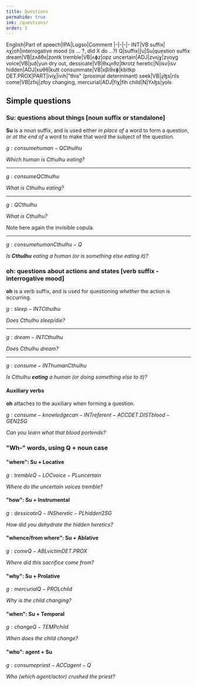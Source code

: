 ```yaml
---
title: Questions
permahide: true
ink: /questions/
order: 3
---
```


English|Part of speech|IPA|Lugso|Comment
|-|-|-|-
INT|VB suffix|ʌχ|oh|interrogative mood (is ... ?, did X do ...?)
Q|suffix|ʃu|Su|question suffix
dream|VB|zʌðθx|zontk
tremble|VB|ʌɸz|opz
uncertain|ADJ|zvʌjɣ|zvoyg
voice|VB|juð|yun
dry out, dessicate|VB|θxɻʌθz|tkrotz
heretic|N|isv|isv
hidden|ADJ|xuθθ|kutt
consummate|VB|xβiθxɸ|kbitkp
DET.PROX|PART|iviχ|ivih|"this" (proximal determinant)
seek|VB|ɻiɮs|rils
come|VB|zfʌj|zfoy
changing, mercurial|ADJ|fiχ|fih
child|N|Yʌɮs|yols

## Simple questions

### Su: questions about things [noun suffix or standalone]

**Su** is a noun suffix, and is used either _in place of_ a word to form a question, or _at the end of_ a word to make that word the subject of the question.

${g: consume human-Q Cthulhu}$

_Which human is Cthulhu eating?_

---

${g: consume Q Cthulhu}$

_What is Cthulhu eating?_

---

${g: Q Cthulhu}$

_What is Cthulhu?_

Note here again the invisible copula.

---

${g: consume human Cthulhu-Q}$

_Is **Cthulhu** eating a human (or is something else eating it)?_

### oh: questions about actions and states [verb suffix - interrogative mood]

**oh** is a verb suffix, and is used for questioning _whether_ the action is occurring.

${g: sleep-INT Cthulhu}$

_Does Cthulhu sleep/die?_

---

${g: dream-INT Cthulhu}$

_Does Cthulhu dream?_

---

${g: consume-INT human Cthulhu}$

_Is Cthulhu **eating** a human (or doing something else to it)?_

#### Auxiliary verbs

**oh** attaches to the auxiliary when forming a question.

${g: consume-knowledge can-INT referent-ACC DET.DIST blood-GEN 2SG}$

_Can you learn what that blood portends?_

### "Wh-" words, using Q + noun case

#### "where": Su + Locative

${g: tremble Q-LOC voice-PL uncertain}$

_Where do the uncertain voices tremble?_

#### "how": Su + Instrumental

${g: dessicate Q-INS heretic-PL hidden 2SG}$

_How did you dehydrate the hidden heretics?_

#### "whence/from where": Su + Ablative

${g: come Q-ABL victim DET.PROX}$

_Where did this sacrifice come from?_

#### "why": Su + Prolative

${g: mercurial Q-PROL child}$

_Why is the child changing?_

#### "when": Su + Temporal

${g: change Q-TEMP child}$

_When does the child change?_

#### "who": agent + Su

${g: consume priest-ACC agent-Q}$

_Who (which agent/actor) crushed the priest?_
